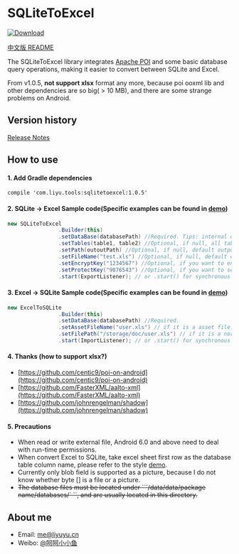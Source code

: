 # SQLiteToExcel

[ ![Download](https://api.bintray.com/packages/li-yu/maven/SQLiteToExcel/images/download.svg) ](https://bintray.com/li-yu/maven/SQLiteToExcel/_latestVersion)

[中文版 README](README.md)

The SQLiteToExcel library integrates [Apache POI](http://poi.apache.org/) and some basic database query operations, making it easier to convert between SQLite and Excel.

From v1.0.5, **not support xlsx** format any more, because poi ooxml lib and other dependencies are so big( > 10 MB), and there are some strange problems on Android.

## Version history
[Release Notes](https://github.com/li-yu/SQLiteToExcel/releases)

## How to use
#### 1. Add Gradle dependencies
``` Gradle
compile 'com.liyu.tools:sqlitetoexcel:1.0.5'
```

#### 2. SQLite -> Excel Sample code(Specific examples can be found in [demo](https://github.com/li-yu/SQLiteToExcel/blob/master/app/src/main/java/com/liyu/demo/MainActivity.java))
```java
new SQLiteToExcel
                .Builder(this)
                .setDataBase(databasePath) //Required. Tips: internal database path can be got by context.getDatabasePath("internal.db").getPath()
                .setTables(table1, table2) //Optional, if null, all tables will be export. 
                .setPath(outoutPath) //Optional, if null, default output path is app ExternalFilesDir. 
                .setFileName("test.xls") //Optional, if null, default output file name is xxx.db.xls
                .setEncryptKey("1234567") //Optional, if you want to encrypt the output file.
                .setProtectKey("9876543") //Optional, if you want to set the sheet read only.
                .start(ExportListener); // or .start() for synchronous method.
```

#### 3. Excel -> SQLite Sample code(Specific examples can be found in [demo](https://github.com/li-yu/SQLiteToExcel/blob/master/app/src/main/java/com/liyu/demo/MainActivity.java))
```java
new ExcelToSQLite
                .Builder(this)
                .setDataBase(databasePath) //Required.
                .setAssetFileName("user.xls") // if it is a asset file.
                .setFilePath("/storage/doc/user.xls") // if it is a normal file.
                .start(ImportListener); // or .start() for synchronous method.
```

#### 4. Thanks (how to support xlsx?)
- [https://github.com/centic9/poi-on-android](https://github.com/centic9/poi-on-android)
- [https://github.com/FasterXML/aalto-xml](https://github.com/FasterXML/aalto-xml)
- [https://github.com/johnrengelman/shadow](https://github.com/johnrengelman/shadow)

#### 5. Precautions
* When read or write external file, Android 6.0 and above need to deal with run-time permissions.
* When convert Excel to SQLite, take excel sheet first row as the database table column name, please refer to the style [demo](https://github.com/li-yu/SQLiteToExcel/blob/master/app/src/main/assets/user.xls).
* Currently only blob field is supported as a picture, because I do not know whether byte [] is a file or a picture.
* ~~The database files must be located under ```/data/data/package name/databases/` ``, and are usually located in this directory.~~

## About me
* Email: [me@liyuyu.cn](mailto:me@liyuyu.cn)
* Weibo: [@呵呵小小鱼](http://weibo.com/u/1241167880)
